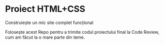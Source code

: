 # Proiect HTML+CSS
Construiește un mic site complet funcțional

Folosește acest Repo pentru a trimite codul proiectului final la Code Review, cum am făcut la o mare parte din teme. 
